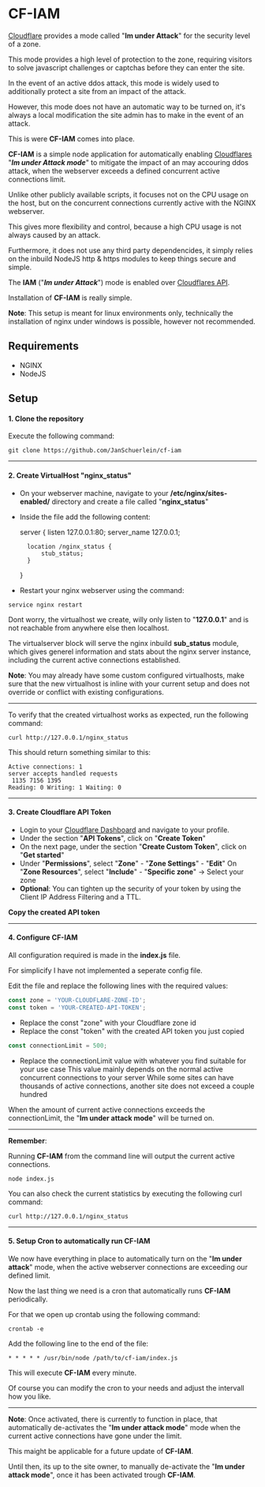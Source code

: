 # CF-IAM

[Cloudflare](https://cloudflare.com "Cloudflare") provides a mode called "**Im under Attack**" for the security level of a zone.

This mode provides a high level of protection to the zone, requiring visitors to solve javascript challenges or captchas before they can enter the site.

In the event of an active ddos attack, this mode is widely used to additionally protect a site from an impact of the attack.

However, this mode does not have an automatic way to be turned on, it's always a local modification the site admin has to make in the event of an attack.

This is were **CF-IAM** comes into place. 

**CF-IAM** is a simple node application for automatically enabling [Cloudflares](https://cloudflare.com "Cloudflares") "***Im under Attack mode***" to mitigate the impact of an may accouring ddos attack, when the webserver exceeds a defined concurrent active connections limit.

Unlike other publicly available scripts, it focuses not on the CPU usage on the host, but on the concurrent connections currently active with the NGINX webserver.

This gives more flexibility and control, because a high CPU usage is not always caused by an attack.

Furthermore, it does not use any third party dependencides, it simply relies on the inbuild NodeJS http & https modules to keep things secure and simple.

The **IAM** ("***Im under Attack***") mode is enabled over [Cloudflares API](https://api.cloudflare.com/ "Cloudflares API").

Installation of **CF-IAM** is really simple.

**Note**: This setup is meant for linux environments only, technically the installation of nginx under windows is possible, however not recommended.

## Requirements

- NGINX
- NodeJS

## Setup

#### 1. Clone the repository
Execute the following command:

`git clone https://github.com/JanSchuerlein/cf-iam`

-------------

#### 2. Create VirtualHost "nginx_status"

- On your webserver machine, navigate to your **/etc/nginx/sites-enabled/** directory and create a file called "**nginx_status**"

- Inside the file add the following content:




    server {
        listen 127.0.0.1:80;
        server_name 127.0.0.1;
    
        location /nginx_status {
            stub_status;
        }
    }

- Restart your nginx webserver using the command:

`service nginx restart`

Dont worry, the virtualhost we create, willy only listen to "**127.0.0.1**" and is not reachable from anywhere else then localhost. 

The virtualserver block will serve the nginx inbuild **sub_status** module, which gives generel information and stats about the nginx server instance, including the current  active connections established.

**Note**: You may already have some custom configured virtualhosts, make sure that the new virtualhost is inline with your current setup and does not override or conflict with existing configurations.


------------



To verify that the created virtualhost works as expected, run the following command:

`curl http://127.0.0.1/nginx_status`

This should return something similar to this:



    Active connections: 1 
    server accepts handled requests
     1135 7156 1395 
    Reading: 0 Writing: 1 Waiting: 0

------------

#### 3. Create Cloudflare API Token

- Login to your [Cloudflare Dashboard](https://dash.cloudflare.com/profile "Cloudflare Dashboard") and navigate to your profile.
- Under the section "**API Tokens**", click on "**Create Token**"
- On the next page, under the section "**Create Custom Token**", click on "**Get started**"
- Under "**Permissions**", select "**Zone**" - "**Zone Settings**" - "**Edit**"
  On "**Zone Resources**", select "**Include**" - "**Specific zone**" -> Select your zone
- **Optional**: You can tighten up the security of your token by using the Client IP Address Filtering and a TTL.

**Copy the created API token**


------------



#### 4. Configure CF-IAM

All configuration required is made in the **index.js** file.

For simplicify I have not implemented a seperate config file.

Edit the file and replace the following lines with the required values:

```javascript
const zone = 'YOUR-CLOUDFLARE-ZONE-ID';
const token = 'YOUR-CREATED-API-TOKEN';
```

- Replace the const "zone" with your Cloudflare zone id
- Replace the const "token" with the created API token you just copied

```javascript
const connectionLimit = 500;
```

- Replace the connectionLimit value with whatever you find suitable for your use case
This value mainly depends on the normal active concurrent connections to your server
While some sites can have thousands of active connections, another site does not exceed a couple hundred

When the amount of current active connections exceeds the connectionLimit, the "**Im under attack mode**" will be turned on.


------------



**Remember**: 

Running **CF-IAM** from the command line will output the current active connections.

`node index.js`

You can also check the current statistics by executing the following curl command:

`curl http://127.0.0.1/nginx_status`


------------



#### 5. Setup Cron to automatically run CF-IAM

We now have everything in place to automatically turn on the "**Im under attack**" mode, when the active webserver connections are exceeding our defined limit.

Now the last thing we need is a cron that automatically runs **CF-IAM** periodically.

For that we open up crontab using the following command:

`crontab -e`

Add the following line to the end of the file:

`* * * * * /usr/bin/node /path/to/cf-iam/index.js`

This will execute **CF-IAM** every minute.

Of course you can modify the cron to your needs and adjust the intervall how you like.


------------

**Note**: Once activated, there is currently to function in place, that automatically de-activates the "**Im under attack mode**" mode when the current active connections have gone under the limit.

This maight be applicable for a future update of **CF-IAM**.

Until then, its up to the site owner, to manually de-activate the "**Im under attack mode**", once it has been activated trough **CF-IAM**.